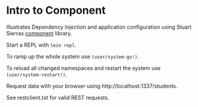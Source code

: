 
# Intro to Component

Illustrates Dependency Injection and application configuration using
Stuart Sierras [component](https://github.com/stuartsierra/component)
library.

Start a REPL with `lein repl`.

To ramp up the whole system use `(user/system-go!)`.

To reload all changed namespaces and restart the system use
`(user/system-restart!)`.

Request data with your browser using http://localhost:1337/students.

See restclient.txt for valid REST requests.
